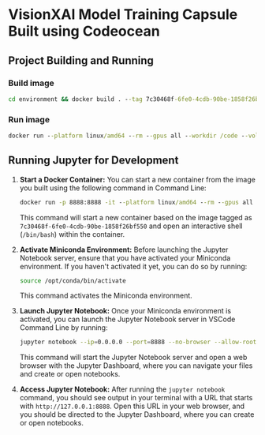 # VisionXAI Model Training Capsule Built using Codeocean

## Project Building and Running

### Build image

```cmd
cd environment && docker build . --tag 7c30468f-6fe0-4cdb-90be-1858f26bf550
```

### Run image

```cmd
docker run --platform linux/amd64 --rm --gpus all --workdir /code --volume "%cd%/data":/data --volume "%cd%/code":/code --volume "%cd%/results":/results 7c30468f-6fe0-4cdb-90be-1858f26bf550 bash run
```

## Running Jupyter for Development

1. **Start a Docker Container:**
   You can start a new container from the image you built using the following command in Command Line:

   ```cmd
   docker run -p 8888:8888 -it --platform linux/amd64 --rm --gpus all --workdir /code --volume "%cd%/data":/data --volume "%cd%/code":/code --volume "%cd%/results":/results 7c30468f-6fe0-4cdb-90be-1858f26bf550 /bin/bash
   ```

   This command will start a new container based on the image tagged as `7c30468f-6fe0-4cdb-90be-1858f26bf550` and open an interactive shell (`/bin/bash`) within the container.

2. **Activate Miniconda Environment:**
   Before launching the Jupyter Notebook server, ensure that you have activated your Miniconda environment. If you haven't activated it yet, you can do so by running:

   ```bash
   source /opt/conda/bin/activate
   ```

   This command activates the Miniconda environment.

3. **Launch Jupyter Notebook:**
   Once your Miniconda environment is activated, you can launch the Jupyter Notebook server in VSCode Command Line by running:

   ```bash
   jupyter notebook --ip=0.0.0.0 --port=8888 --no-browser --allow-root
   ```

   This command will start the Jupyter Notebook server and open a web browser with the Jupyter Dashboard, where you can navigate your files and create or open notebooks.

4. **Access Jupyter Notebook:**
   After running the `jupyter notebook` command, you should see output in your terminal with a URL that starts with `http://127.0.0.1:8888`. Open this URL in your web browser, and you should be directed to the Jupyter Dashboard, where you can create or open notebooks.
